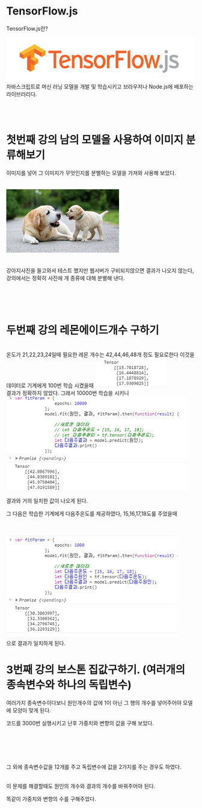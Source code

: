 # TensorFlow.js 

TensorFlow.js란? 

<img src="https://github.com/yeonghoon123/Study-tensorflow.js/blob/main/gitimages/tensorflowLogo.png">
자바스크립트로 머신 러닝 모델을 개발 및 학습시키고 브라우저나 Node.js에 배포하는 라이브러리다.

<br>
<br>
<br>
<br>

# 첫번째 강의 남의 모델을 사용하여 이미지 분류해보기

이미지를 넣어 그 이미지가 무엇인지를 분별하는 모델을 가져와 사용해 보았다. 
<br>
<br>
<br>
<img src="https://github.com/yeonghoon123/Study-tensorflow.js/blob/main/gitimages/dog.jpg">
<br>
<br>
<br>
강아지사진을 들고와서 테스트 했지만 웹서버가 구비되지않으면 결과가 나오지 않는다, 강의에서는 정확히 사진에 개 종류에 대해 분별해 낸다.
<br>
<br>
<br>
<br>
<br>


# 두번째 강의 레몬에이드개수 구하기 

<br>
온도가 21,22,23,24일때 
필요한 레몬 개수는 42,44,46,48개 정도 필요로한다 이것을 데이터로 기계에게 100번 학습 시켰을때

<img src="https://github.com/yeonghoon123/Study-tensorflow.js/blob/main/gitimages/first100play.PNG">

<br>
결과가 정확하지 않았다. 그래서 10000번 학습을 시키니

<img src="https://github.com/yeonghoon123/Study-tensorflow.js/blob/main/gitimages/10000play.PNG">

결과와 거의 일치한 값이 나오게 된다.

그 다음은 학습한 기계에게 다음주온도를 제공하였다,
15,16,17,18도룰 주었을때 

<br>
<br>

<img src="https://github.com/yeonghoon123/Study-tensorflow.js/blob/main/gitimages/endLearnandPlay.PNG">

으로 결과가 일치하게 된다.

# 3번째 강의 보스톤 집값구하기. (여러개의 종속변수와 하나의 독립변수)

여러가지 종속변수이다보니 원인개수의 값에 1이 아닌 그 행의 개수를 넣어주어야 
모델에 모양이 맞게 된다.

코드를 3000번 실행시키고 난후 
가중치와 변향의 값을 구해 보았다.

<br>
<br>
<br>
<img src="">

그 외에 종속변수값을 12개를 주고 독립변수에 값을 2가지를 주는 경우도 하였다.

<br>
이 문제를 해결할때도 원인의 개수와 결과의 개수를 바꿔주어야 된다.

똑같이 가중치와 변향의 수를 구해주었다.

<br>
<br>
<br>
<img src="">

